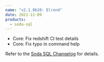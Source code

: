 ```yaml
---
name: "v2.1.0b20: Elrond"
date: 2021-11-09
products:
  - soda-sql
---
```


* Core: Fix redshift CI test details
* Core: Fix typo in command help

Refer to the <a href="https://github.com/sodadata/soda-sql/blob/main/CHANGELOG.md" target="_blank">Soda SQL Changelog</a> for details.